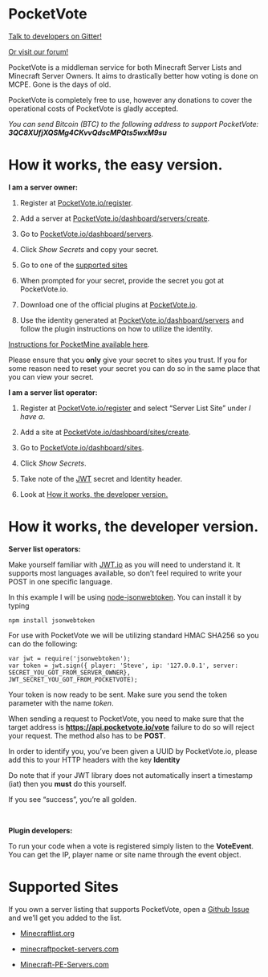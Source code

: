 PocketVote
==========

[Talk to developers on
Gitter!](https://gitter.im/ProjectInfinity/PocketVote?utm\\\_source=badge&utm\\\_medium=badge&utm\\\_campaign=pr-badge&utm\\\_content=badge)

[Or visit our forum!](https://forum.pocketvote.io/)

PocketVote is a middleman service for both Minecraft Server Lists and Minecraft
Server Owners. It aims to drastically better how voting is done on MCPE. Gone is
the days of old.

PocketVote is completely free to use, however any donations to cover the operational costs of PocketVote is gladly accepted.

*You can send Bitcoin (BTC) to the following address to support PocketVote: **3QC8XUfjXQSMg4CKvvQdscMPQts5wxM9su***

How it works, the easy version.
===============================

**I am a server owner:**

1.  Register at [PocketVote.io/register](https://pocketvote.io/register).

2.  Add a server at
    [PocketVote.io/dashboard/servers/create](https://pocketvote.io/dashboard/servers/create).

3.  Go to
    [PocketVote.io/dashboard/servers](https://pocketvote.io/dashboard/servers).

4.  Click *Show Secrets* and copy your secret.

5.  Go to one of the [supported sites](#supported-sites)

6.  When prompted for your secret, provide the secret you got at PocketVote.io.

7.  Download one of the official plugins at
    [PocketVote.io](https://pocketvote.io/#services).

8.  Use the identity generated at
    [PocketVote.io/dashboard/servers](https://pocketvote.io/dashboard/servers)
    and follow the plugin instructions on how to utilize the identity.

[Instructions for PocketMine available
here](https://github.com/ProjectInfinity/PocketVote/blob/master/POCKETMINE.md)*.*

Please ensure that you **only** give your secret to sites you trust. If you for
some reason need to reset your secret you can do so in the same place that you
can view your secret.

**I am a server list operator:**

1.  Register at [PocketVote.io/register](https://pocketvote.io/register) and
    select “Server List Site” under *I have a*.

2.  Add a site at
    [PocketVote.io/dashboard/sites/create](https://pocketvote.io/dashboard/sites/create).

3.  Go to
    [PocketVote.io/dashboard/sites](https://pocketvote.io/dashboard/sites).

4.  Click *Show Secrets*.

5.  Take note of the [JWT](http://jwt.io) secret and Identity header.

6.  Look at [How it works, the developer
    version.](#how-it-works-the-developer-version)

How it works, the developer version.
====================================

**Server list operators:**

Make yourself familiar with [JWT.io](https://jwt.io/) as you will need to
understand it. It supports most languages available, so don’t feel required to
write your POST in one specific language.

In this example I will be using
[node-jsonwebtoken](https://github.com/auth0/node-jsonwebtoken). You can install
it by typing

~~~~~~~~~~~~~~~~~~~~~~~~~~~~~~~~~~~~~~~~~~~~~~~~~~~~~~~~~~~~~~~~~~~~~~~~~~~~~~~~
npm install jsonwebtoken
~~~~~~~~~~~~~~~~~~~~~~~~~~~~~~~~~~~~~~~~~~~~~~~~~~~~~~~~~~~~~~~~~~~~~~~~~~~~~~~~

For use with PocketVote we will be utilizing standard HMAC SHA256 so you can do
the following:

~~~~~~~~~~~~~~~~~~~~~~~~~~~~~~~~~~~~~~~~~~~~~~~~~~~~~~~~~~~~~~~~~~~~~~~~~~~~~~~~
var jwt = require('jsonwebtoken');
var token = jwt.sign({ player: 'Steve', ip: '127.0.0.1', server: SECRET_YOU_GOT_FROM_SERVER_OWNER}, JWT_SECRET_YOU_GOT_FROM_POCKETVOTE);
~~~~~~~~~~~~~~~~~~~~~~~~~~~~~~~~~~~~~~~~~~~~~~~~~~~~~~~~~~~~~~~~~~~~~~~~~~~~~~~~

Your token is now ready to be sent. Make sure you send the token parameter with
the name *token*.

When sending a request to PocketVote, you need to make sure that the target
address is **https://api.pocketvote.io/vote** failure to do so will reject your
request. The method also has to be **POST**.

In order to identify you, you’ve been given a UUID by PocketVote.io, please add
this to your HTTP headers with the key **Identity**

Do note that if your JWT library does not automatically insert a timestamp (iat)
then you **must** do this yourself.

If you see “success”, you’re all golden.

 

**Plugin developers:**

To run your code when a vote is registered simply listen to the **VoteEvent**.
You can get the IP, player name or site name through the event object.

Supported Sites
===============

If you own a server listing that supports PocketVote, open a [Github
Issue](https://github.com/ProjectInfinity/PocketVote/issues/new) and we’ll get
you added to the list.

-   [Minecraftlist.org](https://minecraftlist.org/)

-   [minecraftpocket-servers.com](http://minecraftpocket-servers.com)

-   [Minecraft-PE-Servers.com](https://minecraft-pe-servers.com)
